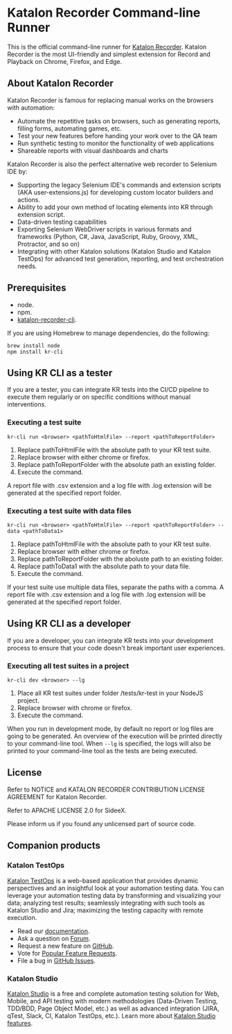 # Katalon Recorder Command-line Runner

This is the official command-line runner for [Katalon Recorder](https://www.katalon.com/katalon-recorder-ide/). Katalon Recorder is the most UI-friendly and simplest extension for Record and Playback on Chrome, Firefox, and Edge. 

## About Katalon Recorder
Katalon Recorder is famous for replacing manual works on the browsers with automation: 
- Automate the repetitive tasks on browsers, such as generating reports, filling forms, automating games, etc.
- Test your new features before handing your work over to the QA team
- Run synthetic testing to monitor the functionality of web applications
- Shareable reports with visual dashboards and charts

Katalon Recorder is also the perfect alternative web recorder to Selenium IDE by:
- Supporting the legacy Selenium IDE's commands and extension scripts (AKA user-extensions.js) for developing custom locator builders and actions. 
- Ability to add your own method of locating elements into KR through extension script.
- Data-driven testing capabilities
- Exporting Selenium WebDriver scripts in various formats and frameworks (Python, C#, Java, JavaScript, Ruby, Groovy, XML, Protractor, and so on)
- Integrating with other Katalon solutions (Katalon Studio and Katalon TestOps) for advanced test generation, reporting, and test orchestration needs.


## Prerequisites
- node.
- npm.
- [katalon-recorder-cli](https://www.npmjs.com/package/katalon-recorder-cli).
    

If you are using Homebrew to manage dependencies, do the following:

```
brew install node
npm install kr-cli
```

## Using KR CLI as a tester

If you are a tester, you can integrate KR tests into the CI/CD pipeline to execute them regularly or on specific conditions without manual interventions.

### Executing a test suite

`kr-cli run <browser> <pathToHtmlFile> --report <pathToReportFolder>`

1.  Replace pathToHtmlFile with the absolute path to your KR test suite.    
2.  Replace browser with either chrome or firefox.    
3.  Replace pathToReportFolder with the absolute path an existing folder.    
4.  Execute the command.
    

A report file with .csv extension and a log file with .log extension will be generated at the specified report folder.

### Executing a test suite with data files

`kr-cli run <browser> <pathToHtmlFile> --report <pathToReportFolder> --data <pathToData1>`

1.  Replace pathToHtmlFile with the absolute path to your KR test suite.    
2.  Replace browser with either chrome or firefox.    
3.  Replace pathToReportFolder with the aboluste path to an existing folder.    
4.  Replace pathToData1 with the absolute path to your data file.    
5.  Execute the command.
    
If your test suite use multiple data files, separate the paths with a comma. A report file with .csv extension and a log file with .log extension will be generated at the specified report folder.

## Using KR CLI as a developer

If you are a developer, you can integrate KR tests into your development process to ensure that your code doesn't break important user experiences.

### Executing all test suites in a project

`kr-cli dev <browser> --lg`

1.  Place all KR test suites under folder /tests/kr-test in your NodeJS project.    
2.  Replace browser with chrome or firefox.     
3.  Execute the command.
    
When you run in development mode, by default no report or log files are going to be generated. An overview of the execution will be printed directly to your command-line tool. When `--lg` is specified, the logs will also be printed to your command-line tool as the tests are being executed.

## License

Refer to NOTICE and KATALON RECORDER CONTRIBUTION LICENSE AGREEMENT for Katalon Recorder.

Refer to APACHE LICENSE 2.0 for SideeX.

Please inform us if you found any unlicensed part of source code.

## Companion products

### Katalon TestOps

[Katalon TestOps](https://analytics.katalon.com) is a web-based application that provides dynamic perspectives and an insightful look at your automation testing data. You can leverage your automation testing data by transforming and visualizing your data; analyzing test results; seamlessly integrating with such tools as Katalon Studio and Jira; maximizing the testing capacity with remote execution.

* Read our [documentation](https://docs.katalon.com/katalon-analytics/docs/overview.html).
* Ask a question on [Forum](https://forum.katalon.com/categories/katalon-analytics).
* Request a new feature on [GitHub](CONTRIBUTING.md).
* Vote for [Popular Feature Requests](https://github.com/katalon-analytics/katalon-analytics/issues?q=is%3Aopen+is%3Aissue+label%3Afeature-request+sort%3Areactions-%2B1-desc).
* File a bug in [GitHub Issues](https://github.com/katalon-analytics/katalon-analytics/issues).

### Katalon Studio
[Katalon Studio](https://www.katalon.com) is a free and complete automation testing solution for Web, Mobile, and API testing with modern methodologies (Data-Driven Testing, TDD/BDD, Page Object Model, etc.) as well as advanced integration (JIRA, qTest, Slack, CI, Katalon TestOps, etc.). Learn more about [Katalon Studio features](https://www.katalon.com/features/).
